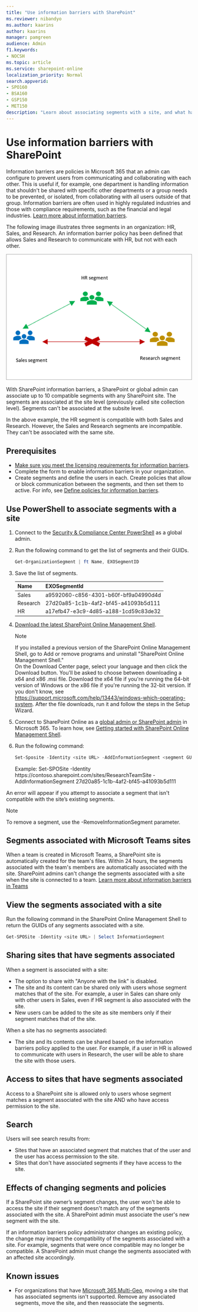 ```yaml
---
title: "Use information barriers with SharePoint"
ms.reviewer: nibandyo
ms.author: kaarins
author: kaarins
manager: pamgreen
audience: Admin
f1.keywords:
- NOCSH
ms.topic: article
ms.service: sharepoint-online
localization_priority: Normal
search.appverid:
- SPO160
- BSA160
- GSP150
- MET150
description: "Learn about associating segments with a site, and what happens when segments are associated with a site."
---
```


# Use information barriers with SharePoint

Information barriers are policies in Microsoft 365 that an admin can configure to prevent users from communicating and collaborating with each other. This is useful if, for example, one department is handling information that shouldn't be shared with specific other departments or a group needs to be prevented, or isolated, from collaborating with all users outside of that group. Information barriers are often used in highly regulated industries and those with compliance requirements, such as the financial and legal industries. [Learn more about information barriers](/microsoft-365/compliance/information-barriers).

The following image illustrates three segments in an organization: HR, Sales, and Research. An information barrier policy has been defined that allows Sales and Research to communicate with HR, but not with each other. 

![Example of segments in an organization](media/info-barriers-segments-example.png)

With SharePoint information barriers, a SharePoint or global admin can associate up to 10 compatible segments with any SharePoint site. The segments are associated at the site level (previously called site collection level). Segments can't be associated at the subsite level.

In the above example, the HR segment is compatible with both Sales and Research. However, the Sales and Research segments are incompatible. They can't be associated with the same site. 

## Prerequisites

- [Make sure you meet the licensing requirements for information barriers](/office365/servicedescriptions/microsoft-365-service-descriptions/microsoft-365-tenantlevel-services-licensing-guidance/microsoft-365-security-compliance-licensing-guidance#information-barriers).
- Complete the form to enable information barriers in your organization. 
- Create segments and define the users in each. Create policies that allow or block communication between the segments, and then set them to active. For info, see [Define policies for information barriers](/office365/securitycompliance/information-barriers-policies).

## Use PowerShell to associate segments with a site

1. Connect to the [Security & Compliance Center PowerShell](/powershell/exchange/office-365-scc/connect-to-scc-powershell/connect-to-scc-powershell) as a global admin. 

2. Run the following command to get the list of segments and their GUIDs.

    ```PowerShell
    Get-OrganizationSegment | ft Name, EXOSegmentID
    ```

3.	Save the list of segments.

    |Name  |EXOSegmentId  |
    |---------|---------|
    |Sales     |  a9592060-c856-4301-b60f-bf9a04990d4d       |
    |Research     |     27d20a85-1c1b-4af2-bf45-a41093b5d111    |
    |HR     |      a17efb47-e3c9-4d85-a188-1cd59c83de32   |

4. [Download the latest SharePoint Online Management Shell](https://go.microsoft.com/fwlink/p/?LinkId=255251).

    > [!NOTE]
    > If you installed a previous version of the SharePoint Online Management Shell, go to Add or remove programs and uninstall "SharePoint Online Management Shell." <br>On the Download Center page, select your language and then click the Download button. You'll be asked to choose between downloading a x64 and x86 .msi file. Download the x64 file if you're running the 64-bit version of Windows or the x86 file if you're running the 32-bit version. If you don't know, see https://support.microsoft.com/help/13443/windows-which-operating-system. After the file downloads, run it and follow the steps in the Setup Wizard. 

5. Connect to SharePoint Online as a [global admin or SharePoint admin](/sharepoint/sharepoint-admin-role) in Microsoft 365. To learn how, see [Getting started with SharePoint Online Management Shell](/powershell/sharepoint/sharepoint-online/connect-sharepoint-online).
    
6. Run the following command:

      ```PowerShell
      Set-Sposite -Identity <site URL> -AddInformationSegment <segment GUID>
      ```

    Example: 
    Set-SPOSite -Identity https:<i></i>//contoso<i></i>.sharepoint<i></i>.com/sites/ResearchTeamSite 
-AddInformationSegment 27d20a85-1c1b-4af2-bf45-a41093b5d111

An error will appear if you attempt to associate a segment that isn't compatible with the site’s existing segments. 

> [!NOTE]
> To remove a segment, use the -RemoveInformationSegment parameter.

## Segments associated with Microsoft Teams sites

When a team is created in Microsoft Teams, a SharePoint site is automatically created for the team's files. Within 24 hours, the segments associated with the team's members are automatically associated with the site. SharePoint admins can't change the segments associated with a site when the site is connected to a team. [Learn more about information barriers in Teams](/microsoftteams/information-barriers-in-teams)

## View the segments associated with a site

Run the following command in the SharePoint Online Management Shell to return the GUIDs of any segments associated with a site.

```PowerShell
Get-SPOSite -Identity <site URL> | Select InformationSegment
```

## Sharing sites that have segments associated

When a segment is associated with a site:

- The option to share with "Anyone with the link" is disabled.
- The site and its content can be shared only with users whose segment matches that of the site. For example, a user in Sales can share only with other users in Sales, even if HR segment is also associated with the site.
- New users can be added to the site as site members only if their segment matches that of the site. 

When a site has no segments associated: 

- The site and its contents can be shared based on the information barriers policy applied to the user. For example, if a user in HR is allowed to communicate with users in Research, the user will be able to share the site with those users. 

## Access to sites that have segments associated

Access to a SharePoint site is allowed only to users whose segment matches a segment associated with the site AND who have access permission to the site.  

## Search

Users will see search results from:

- Sites that have an associated segment that matches that of the user and the user has access permission to the site. 
- Sites that don't have associated segments if they have access to the site. 

## Effects of changing segments and policies

If a SharePoint site owner’s segment changes, the user won't be able to access the site if their segment doesn't match any of the segments associated with the site. A SharePoint admin must associate the user's new segment with the site.

If an information barriers policy administrator changes an existing policy, the change may impact the compatibility of the segments associated with a site. For example, segments that were once compatible may no longer be compatible. A SharePoint admin must change the segments associated with an affected site accordingly. 

## Known issues

- For organizations that have [Microsoft 365 Multi-Geo](/office365/enterprise/office-365-multi-geo), moving a site that has associated segments isn't supported. Remove any associated segments, move the site, and then reassociate the segments. 

